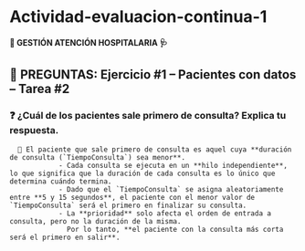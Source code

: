 # **Actividad-evaluacion-continua-1**
**🏥 GESTIÓN ATENCIÓN HOSPITALARIA 🩺**


## 🧠 PREGUNTAS: Ejercicio #1 – Pacientes con datos – Tarea #2

### ❓ ¿Cuál de los pacientes sale primero de consulta? Explica tu respuesta.
      📌 El paciente que sale primero de consulta es aquel cuya **duración de consulta (`TiempoConsulta`) sea menor**.
                - Cada consulta se ejecuta en un **hilo independiente**, lo que significa que la duración de cada consulta es lo único que                        determina cuándo termina.
                - Dado que el `TiempoConsulta` se asigna aleatoriamente entre **5 y 15 segundos**, el paciente con el menor valor de                              `TiempoConsulta` será el primero en finalizar su consulta.
                - La **prioridad** solo afecta el orden de entrada a consulta, pero no la duración de la misma.
                  Por lo tanto, **el paciente con la consulta más corta será el primero en salir**.












